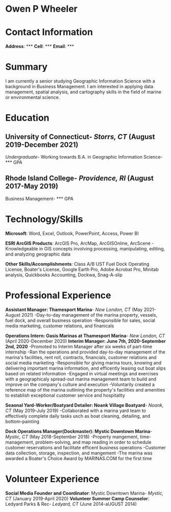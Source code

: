 # Owen P Wheeler

# Contact Information
**Address**: ***
**Cell**: ***
**Email**: ***

# Summary

I am currently a senior studying Geographic Information Science with a background in Business Management.
I am interested in applying data management, spatial analysis, and cartography skills in the field of marine or environmental science.

# Education

## University of Connecticut- _Storrs, CT_ (August 2019-December 2021)
*Undergraduate*- Working towards B.A. in Geographic Information Science- *** GPA

## Rhode Island College- _Providence, RI_ (August 2017-May 2019)
Business Management- *** GPA

# Technology/Skills

**Microsoft**: Word, Excel, Outlook, PowerPoint, Access, Power BI

**ESRI ArcGIS Products**: ArcGIS Pro, ArcMap, ArcGISOnline, ArcScene
	-Knowledgeable in GIS concepts involving processing, manipulating, editing, and analyzing geographic data

**Other Skills/Accomplishments**: Class A/B UST Fuel Dock Operating License, Boater's License, Google Earth Pro, Adobe Acrobat Pro, Minitab analysis, Quickbooks Accounting, Dockwa, Snag-A-slip

# Professional Experience

**Assistant Manager: Thamesport Marina**- _New London, CT_ (May 2021-August 2021)
	-Day-to-day management of the marina property, vessels, fuel dock, and overall business operation
	-Responsible for sales, social media marketing, customer relations, and finanicals

**Operations Intern: Oasis Marinas at Thamesport Marina**- _New London, CT_ (April 2020-December 2020)
	**Interim Manager: June 7th, 2020-September 2nd, 2020**
	-Promoted to Interim Manager after six weeks of part-time internship
	-Ran the operations and provided day-to-day management of the marina's facilities, rent roll, contracts, financials, customer relations and social media marketing
	-Responsible for giving marina tours, knowing and delivering important marina information, and efficently leasing out boat slips based on related information
	-Engaged in virtual meetings and exercises with a geographicaly spread-out marina management team to build and improve on the company's culture and execution
	-Voluntarily  created a reference map of the marina outlining the property's facilities and amenities to establish exceptional customer service and hospitality

**Seaonal Yard-Worker/Boatyard Detailer: Noank Village Boatyard**- _Noank, CT_ (May 2019-July 2019)
	-Collaborated with a marina yard team to effectively complete daily tasks usch as boat cleaning, detailing, and bottom-painting

**Dock Operations Manager(Dockmaster): Mystic Downtown Marina**- _Mystic, CT_ (May 2018-September 2018)
	-Property mangement, time-management, problem-solving, and map reading in order to schedule customer reservations and facilitate efficent business operations
	-Customer data collection, storage, inspection, and mangement
	-The marina was awarded a Boater's Choice Award by MARINAS.COM for the first time

# Volunteer Experience

**Social Media Founder and Coordinator**: Mystic Downtown Marina- _Mystic, CT_ (January 2019-April 2020)
**Volunteer Summer Camp Counselor**: Ledyard Parks & Rec- _Ledyard, CT_ (June 2014-aUGUST 2014)
